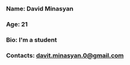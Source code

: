 ### Name: David Minasyan
### Age: 21
### Bio: I'm a student
### Contacts: davit.minasyan.0@gmail.com
